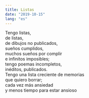 ```yaml
---
title: Listas
date: "2019-10-15"
lang: "es"
---
```


Tengo listas,\
de listas,\
de dibujos no publicados,\
sueños cumplidos,\
muchos sueños por complir\
e infinitos imposibles;\
tengo poemas incompletos,\
inéditos, publicados.\
Tengo una lista creciente de memorias\
que quiero borrar;\
cada vez más ansiedad\
y menos tiempo para estar ansioso
